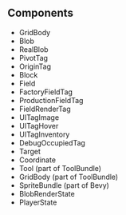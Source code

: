 
## Components
- GridBody
- Blob
- RealBlob
- PivotTag
- OriginTag
- Block
- Field
- FactoryFieldTag
- ProductionFieldTag
- FieldRenderTag
- UITagImage
- UITagHover
- UITagInventory
- DebugOccupiedTag
- Target
- Coordinate
- Tool (part of ToolBundle)
- GridBody (part of ToolBundle)
- SpriteBundle (part of Bevy)
- BlobRenderState
- PlayerState
